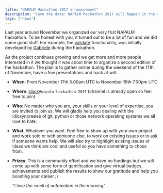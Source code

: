 ```yaml
---
title: "NAPALM Hackathon 2017 announcement"
description: "Save the date: NAPALM hackathon 2017 will happen in the cloud next November 17-19"
tags: ["news"]
---
```


Last year around November we organized our very first NAPALM hackathon. To be honest with you, it turned out to be a lot of fun and we did some good stuff. For example, the [validate](https://napalm.readthedocs.io/en/latest/validate/index.html) functionality, was initially developed by [Gabriele](https://twitter.com/GabrieleGerbino) during the hackathon.

As the project continues growing and we get more and more people interested in it we thought it was about time to organize a second edition of the hackathon. The plan is to gather online during the weekend of the 17th of November, have a few presentations and hack at will.

* **When**: From November 17th 5.00pm UTC to November 19th 7.00pm UTC
* **Where**: [slack](https://networktocode.herokuapp.com/)``#napalm-hackathon-2017`` (channel is already open so feel free to join)
* **Who**: No matter who you are, your skills or your level of expertise, you are invited to join us. We will gladly help you dealing with the idiosyncrasies of git, python or those network operating systems we all love to hate.
* **What**: Whatever you want. Feel free to show up with your own project and work solo or with someone else, to work on existing issues or to ask if someone wants help. We will also try to highlight existing issues or ideas we think are cool and useful so you have something to chose from.
* **Prizes**: This is a community effort and we have no fundings but we will come up with some form of gamification and give virtual badges, achievements and publish the results to show our gratitude and help you boosting your career ;)


	"*I love the smell of automation in the morning*"
